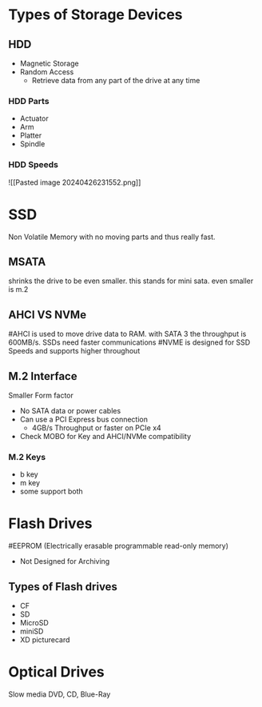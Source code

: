 # Types of Storage Devices
## HDD
- Magnetic Storage
- Random Access
	- Retrieve data from any part of the drive at any time
### HDD Parts
- Actuator
- Arm
- Platter
- Spindle
### HDD Speeds
![[Pasted image 20240426231552.png]]
# SSD
Non Volatile Memory with no moving parts and thus really fast.
## MSATA
shrinks the drive to be even smaller. this stands for mini sata. even smaller is m.2
## AHCI VS NVMe
#AHCI is used to move drive data to RAM. with SATA 3 the throughput is 600MB/s. SSDs need faster communications
#NVME is designed for SSD Speeds and supports higher throughout

## M.2 Interface
Smaller Form factor
- No SATA data or power cables
- Can use a PCI Express bus connection
	- 4GB/s Throughput or faster on PCIe x4
- Check MOBO for Key and AHCI/NVMe compatibility
### M.2 Keys
- b key
- m key
- some support both

# Flash Drives
#EEPROM (Electrically erasable programmable read-only memory)
- Not Designed for Archiving
## Types of Flash drives
- CF
- SD
- MicroSD
- miniSD
- XD picturecard
# Optical Drives
Slow media DVD, CD, Blue-Ray